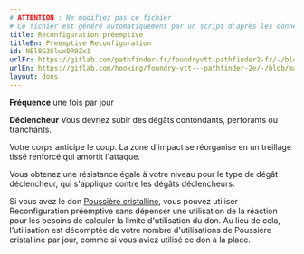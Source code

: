 ```yaml
---
# ATTENTION : Ne modifiez pas ce fichier
# Ce fichier est généré automatiquement par un script d'après les données du module Foundry VTT officiel et de sa traduction
title: Reconfiguration préemptive
titleEn: Preemptive Reconfiguration
id: NEl8G3SlwxOR9Zx1
urlFr: https://gitlab.com/pathfinder-fr/foundryvtt-pathfinder2-fr/-/blob/master/data/feats/NEl8G3SlwxOR9Zx1.htm
urlEn: https://gitlab.com/hooking/foundry-vtt---pathfinder-2e/-/blob/master/packs/data/feats.db/preemptive-reconfiguration.json
layout: dons
---
```

**Fréquence** une fois par jour

**Déclencheur** Vous devriez subir des dégâts contondants, perforants ou tranchants.

Votre corps anticipe le coup. La zone d'impact se réorganise en un treillage tissé renforcé qui amortit l'attaque.

Vous obtenez une résistance égale à votre niveau pour le type de dégât déclencheur, qui s'applique contre les dégâts déclencheurs.

Si vous avez le don [Poussière cristalline](poussière-cristalline.html), vous pouvez utiliser Reconfiguration préemptive sans dépenser une utilisation de la réaction pour les besoins de calculer la limite d'utilisation du don. Au lieu de cela, l'utilisation est décomptée de votre nombre d'utilisations de Poussière cristalline par jour, comme si vous aviez utilisé ce don à la place.
